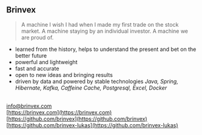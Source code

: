 ## Brinvex 
> A machine I wish I had when I made my first trade on the stock market. A machine staying by an individual investor. A machine we are proud of.

- learned from the history, helps to understand the present and bet on the better future
- powerful and lightweight
- fast and accurate
- open to new ideas and bringing results
- driven by data and powered by stable technologies _Java, Spring, Hibernate, Kafka, Caffeine Cache, Postgresql, Excel, Docker_

<br/> [info@brinvex.com](mailto:info@brinvex.com)
<br/> [https://brinvex.com](https://brinvex.com)
<br/> [https://github.com/brinvex](https://github.com/brinvex)
<br/> [https://github.com/brinvex-lukas](https://github.com/brinvex-lukas)
